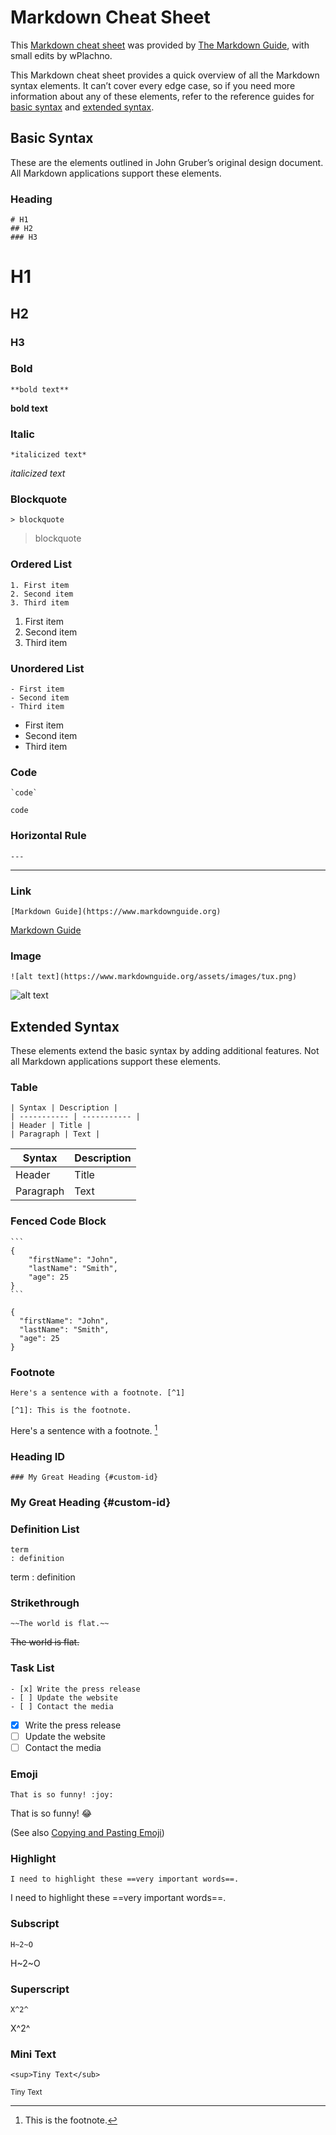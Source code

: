 # Markdown Cheat Sheet

This [Markdown cheat sheet](https://www.markdownguide.org/cheat-sheet/#downloads) was provided by [The Markdown Guide](https://www.markdownguide.org), with small edits by wPlachno.

This Markdown cheat sheet provides a quick overview of all the Markdown syntax elements. It can’t cover every edge case, so if you need more information about any of these elements, refer to the reference guides for [basic syntax](https://www.markdownguide.org/basic-syntax/) and [extended syntax](https://www.markdownguide.org/extended-syntax/).

## Basic Syntax

These are the elements outlined in John Gruber’s original design document. All Markdown applications support these elements.

### Heading

	# H1
	## H2
	### H3


# H1
## H2
### H3

### Bold


	**bold text**


**bold text**

### Italic


	*italicized text*


*italicized text*

### Blockquote


	> blockquote


> blockquote

### Ordered List


	1. First item
	2. Second item
	3. Third item


1. First item
2. Second item
3. Third item

### Unordered List


	- First item
	- Second item
	- Third item


- First item
- Second item
- Third item

### Code

	`code` 


`code`

### Horizontal Rule


	---


---

### Link


	[Markdown Guide](https://www.markdownguide.org)


[Markdown Guide](https://www.markdownguide.org)

### Image


	![alt text](https://www.markdownguide.org/assets/images/tux.png)


![alt text](https://www.markdownguide.org/assets/images/tux.png)

## Extended Syntax

These elements extend the basic syntax by adding additional features. Not all Markdown applications support these elements.

### Table


	| Syntax | Description |
	| ----------- | ----------- |
	| Header | Title |
	| Paragraph | Text |


| Syntax | Description |
| ----------- | ----------- |
| Header | Title |
| Paragraph | Text |

### Fenced Code Block


	```
	{
		"firstName": "John",
		"lastName": "Smith",
		"age": 25
	}
	```


```
{
  "firstName": "John",
  "lastName": "Smith",
  "age": 25
}
```

### Footnote


	Here's a sentence with a footnote. [^1]

	[^1]: This is the footnote.


Here's a sentence with a footnote. [^1]

[^1]: This is the footnote.

### Heading ID


	### My Great Heading {#custom-id}


### My Great Heading {#custom-id}

### Definition List


	term
	: definition


term
: definition

### Strikethrough


	~~The world is flat.~~


~~The world is flat.~~

### Task List


	- [x] Write the press release
	- [ ] Update the website
	- [ ] Contact the media


- [x] Write the press release
- [ ] Update the website
- [ ] Contact the media

### Emoji


	That is so funny! :joy:


That is so funny! :joy:

(See also [Copying and Pasting Emoji](https://www.markdownguide.org/extended-syntax/#copying-and-pasting-emoji))

### Highlight


	I need to highlight these ==very important words==.


I need to highlight these ==very important words==.

### Subscript


	H~2~O


H~2~O

### Superscript


	X^2^

X^2^

### Mini Text


	<sup>Tiny Text</sub>


<sup>Tiny Text</sub>